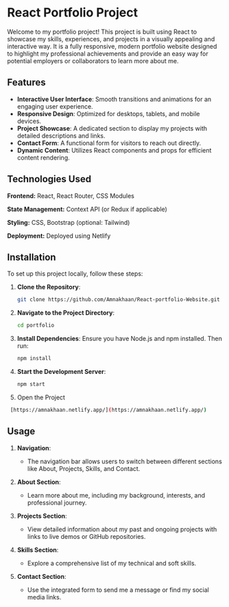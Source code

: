 # React Portfolio Project

Welcome to my portfolio project! This project is built using React to showcase my skills, experiences, and projects in a visually appealing and interactive way. It is a fully responsive, modern portfolio website designed to highlight my professional achievements and provide an easy way for potential employers or collaborators to learn more about me.

## Features

- **Interactive User Interface**: Smooth transitions and animations for an engaging user experience.
- **Responsive Design**: Optimized for desktops, tablets, and mobile devices.
- **Project Showcase**: A dedicated section to display my projects with detailed descriptions and links.
- **Contact Form**: A functional form for visitors to reach out directly.
- **Dynamic Content**: Utilizes React components and props for efficient content rendering.

## Technologies Used

**Frontend:** React, React Router, CSS Modules

**State Management:** Context API (or Redux if applicable)

**Styling:** CSS, Bootstrap (optional: Tailwind)

**Deployment:** Deployed using Netlify&#x20;

## Installation

To set up this project locally, follow these steps:

1. **Clone the Repository**:

   ```bash
   git clone https://github.com/Amnakhaan/React-portfolio-Website.git
   ```

2. **Navigate to the Project Directory**:

   ```bash
   cd portfolio
   ```

3. **Install Dependencies**:
   Ensure you have Node.js and npm installed. Then run:

   ```bash
   npm install
   ```

4. **Start the Development Server**:

   ```bash
   npm start
   ```

5. Open the Project
  ```bash
   [https://amnakhaan.netlify.app/](https://amnakhaan.netlify.app/)
   ```
## Usage

1. **Navigation**:

   - The navigation bar allows users to switch between different sections like About, Projects, Skills, and Contact.

2. **About Section**:

   - Learn more about me, including my background, interests, and professional journey.

3. **Projects Section**:

   - View detailed information about my past and ongoing projects with links to live demos or GitHub repositories.

4. **Skills Section**:

   - Explore a comprehensive list of my technical and soft skills.

5. **Contact Section**:

   - Use the integrated form to send me a message or find my social media links.

